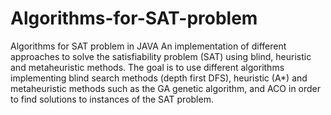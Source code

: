 # Algorithms-for-SAT-problem
Algorithms for SAT problem in JAVA An implementation of different approaches to solve the satisfiability problem (SAT) using blind, heuristic and metaheuristic methods.
The goal is to use different algorithms implementing blind search methods (depth first DFS),
heuristic (A*) and metaheuristic methods such as the GA genetic algorithm, and ACO
in order to find solutions to instances of the SAT problem.
